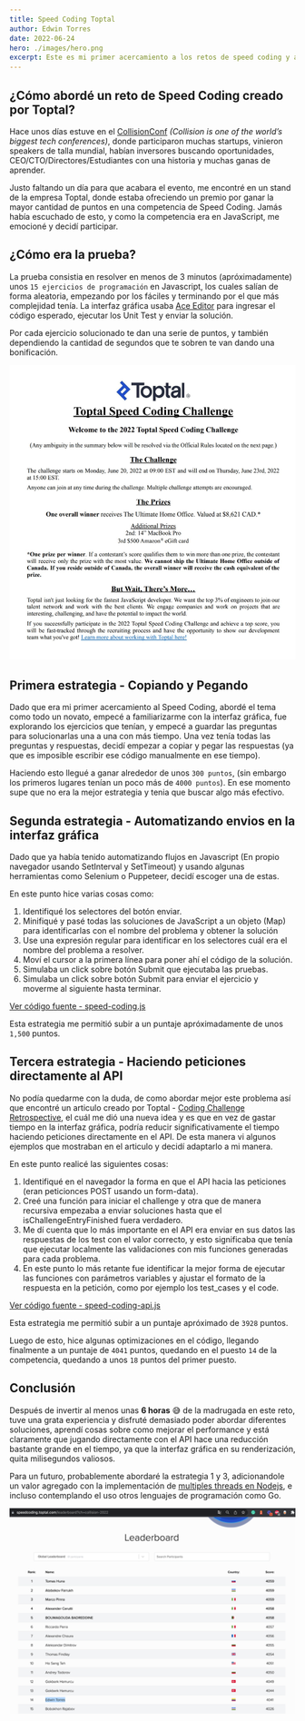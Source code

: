 ```yaml
---
title: Speed Coding Toptal
author: Edwin Torres
date: 2022-06-24
hero: ./images/hero.png
excerpt: Este es mi primer acercamiento a los retos de speed coding y acá cuento ¿cómo abordé los problemas del Speed Coding creado por Toptal en el CollisionConf?.
---
```

## ¿Cómo abordé un reto de Speed Coding creado por Toptal?

Hace unos días estuve en el [CollisionConf](https://collisionconf.com/) *(Collision is one of the world’s biggest tech conferences)*, donde participaron muchas startups, vinieron speakers de talla mundial, habían inversores buscando oportunidades, CEO/CTO/Directores/Estudiantes con una historia y muchas ganas de aprender.

Justo faltando un día para que acabara el evento, me encontré en un stand de la empresa Toptal, donde estaba ofreciendo un premio por ganar la mayor cantidad de puntos en una competencia de Speed Coding. Jamás había escuchado de esto, y como la competencia era en JavaScript, me emocioné y decidí participar.

## ¿Cómo era la prueba?

La prueba consistia en resolver en menos de 3 minutos (apróximadamente) unos `15 ejercicios de programación` en Javascript, los cuales salían de forma aleatoria, empezando por los fáciles y terminando por el que más complejidad tenía. La interfaz gráfica usaba [Ace Editor](https://ace.c9.io/)  para ingresar el código esperado, ejecutar los Unit Test y enviar la solución.

Por cada ejercicio solucionado te dan una serie de puntos, y también dependiendo la cantidad de segundos que te sobren te van dando una bonificación.

![Toptal Speed Coding Rules](./images/toptal-speed-coding.jpeg)

## Primera estrategia - Copiando y Pegando


Dado que era mi primer acercamiento al Speed Coding, abordé el tema como todo un novato, empecé a familiarizarme con la interfaz gráfica, fue explorando los ejercicios que tenían, y empecé a guardar las preguntas para solucionarlas una a una con más tiempo.  Una vez tenía todas las preguntas y respuestas, decidí empezar a copiar y pegar las respuestas (ya que es imposible escribir ese código manualmente en ese tiempo). 

Haciendo esto llegué a ganar alrededor de unos `300 puntos`, (sin embargo los primeros lugares tenían un poco más de `4000 puntos`). En ese momento supe que no era la mejor estrategia y tenia que buscar algo más efectivo.


## Segunda estrategia - Automatizando envios en la interfaz gráfica


Dado que ya había tenido automatizando flujos en Javascript (En propio navegador usando SetInterval y SetTimeout) y usando algunas herramientas como Selenium o Puppeteer, decidí escoger una de estas.

En este punto hice varias cosas como:
1. Identifiqué los selectores del botón enviar.
2. Minifiqué y pasé todas las soluciones de JavaScript a un objeto (Map) para identificarlas con el nombre del problema y obtener la solución
3. Use una expresión regular para identificar en los selectores cuál era el nombre del problema a resolver.
4. Moví el cursor a la primera línea para poner ahí el código de la solución.
5. Simulaba un click sobre botón Submit que ejecutaba las pruebas.
6. Simulaba un click sobre botón Submit para enviar el ejercicio y moverme al siguiente hasta terminar.

[Ver código fuente - speed-coding.js](https://github.com/codesandtags/speed-coding/blob/main/src/toptal/speed-coding.js)

Esta estrategia me permitió subir a un puntaje apróximadamente de unos `1,500` puntos.


## Tercera estrategia - Haciendo peticiones directamente al API


No podía quedarme con la duda, de como abordar mejor este problema así que encontré un articulo creado por Toptal - [Coding Challenge Retrospective](https://www.toptal.com/javascript/coding-challenge-retrospective), el cuál me dió una nueva idea y es que en vez de gastar tiempo en la interfaz gráfica, podría reducir significativamente el tiempo haciendo peticiones directamente en el API. De esta manera vi algunos ejemplos que mostraban en el articulo y decidí adaptarlo a mi manera.

En este punto realicé las siguientes cosas:
1. Identifiqué en el navegador la forma en que el API hacia las peticiones (eran peticionces POST usando un form-data).
2. Creé una función para iniciar el challenge y otra que de manera recursiva empezaba a enviar soluciones hasta que el isChallengeEntryFinished fuera verdadero.
3. Me dí cuenta que lo más importante en el API era enviar en sus datos las respuestas de los test con el valor correcto, y esto significaba que tenía que ejecutar localmente las validaciones con mis funciones generadas para cada problema.
4. En este punto lo más retante fue identificar la mejor forma de ejecutar las funciones con parámetros variables y ajustar el formato de la respuesta en la petición, como por ejemplo los test_cases y el code.

[Ver código fuente - speed-coding-api.js](https://github.com/codesandtags/speed-coding/blob/main/src/toptal/speed-coding-api.js)

Esta estrategia me permitió subir a un puntaje apróximado de  `3928` puntos.

Luego de esto, hice algunas optimizaciones en el código, llegando finalmente a un puntaje de `4041` puntos, quedando en el puesto `14` de la competencia, quedando a unos `18` puntos del primer puesto.


## Conclusión

Después de invertir al menos unas **6 horas** 😅 de la madrugada en este reto, tuve una grata experiencia y disfruté demasiado poder abordar diferentes soluciones, aprendí cosas sobre como mejorar el performance y está claramente que jugando directamente con el API hace una reducción bastante grande en el tiempo, ya que la interfaz gráfica en su renderización, quita milisegundos valiosos.

Para un futuro, probablemente abordaré la estrategia 1 y 3, adicionandole un valor agregado con la implementación de [multiples threads en Nodejs](https://www.geeksforgeeks.org/how-to-handle-child-threads-in-node-js/), e incluso contemplando el uso otros lenguajes de programación como Go. 

![Leaderboard](./images/leaderboard.png)